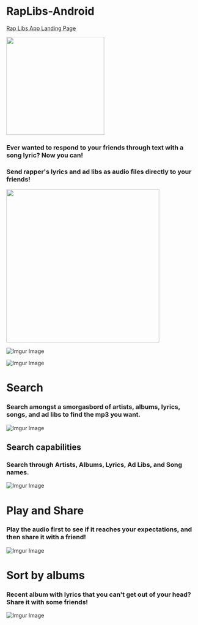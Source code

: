 # RapLibs-Android
[Rap Libs App Landing Page](https://jasoneo016.github.io/)

<img src="https://jasoneo016.github.io/images/web_hi_res_512.png" height="256" width="256">

### Ever wanted to respond to your friends through text with a song lyric? Now you can! 
### Send rapper's lyrics and ad libs as audio files directly to your friends!

<img src="http://jasoneo016.github.io/images/mockup/HomeScreen_nexus5x-portrait.png" height="400" width="400">

![Imgur Image](http://jasoneo016.github.io/images/mockup/HomeScreen_nexus5x-portrait.png)


![Imgur Image](https://jasoneo016.github.io/images/icons/search.png)


# Search
### Search amongst a smorgasbord of artists, albums, lyrics, songs, and ad libs to find the mp3 you want.

![Imgur Image](https://jasoneo016.github.io/images/mockup/SearchScreen_nexus5x-portrait.png)

## Search capabilities
### Search through Artists, Albums, Lyrics, Ad Libs, and Song names.
![Imgur Image](https://jasoneo016.github.io/images/mockup/ArtistsScreen_nexus5x-portrait.png)

  
# Play and Share
### Play the audio first to see if it reaches your expectations, and then share it with a friend!

![Imgur Image](https://jasoneo016.github.io/images/mockup/LyricsScreen_nexus5x-portrait.png)


# Sort by albums
### Recent album with lyrics that you can't get out of your head? Share it with some friends!

![Imgur Image](https://jasoneo016.github.io/images/mockup/AlbumsScreen_nexus5x-portrait.png)
